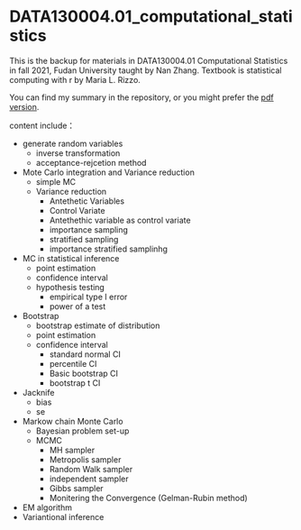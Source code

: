 # DATA130004.01_computational_statistics
This is the backup for materials in DATA130004.01 Computational Statistics in fall 2021, Fudan University taught by Nan Zhang.
Textbook is statistical computing with r by Maria L. Rizzo.

You can find my summary in the repository, or you might prefer the [pdf version](https://milanmarks.github.io/files/2022-1-19-Summary-of-statComp.html).

content include：
-  generate random variables
    -  inverse transformation
    -  acceptance-rejcetion method
-  Mote Carlo integration and Variance reduction
    -  simple MC
    -  Variance reduction
        -  Antethetic Variables
        -  Control Variate
        -  Antethethic variable as control variate
        -  importance sampling
        -  stratified sampling
        -  importance stratified samplinhg
-  MC in statistical inference
    -  point estimation
    -  confidence interval
    -  hypothesis testing
        -  empirical type I error
        -  power of a test
-  Bootstrap
    -  bootstrap estimate of distribution
    -  point estimation
    -  confidence interval
        -  standard normal CI
        -  percentile CI
        -  Basic bootstrap CI
        -  bootstrap t CI
-  Jacknife
    -  bias
    -  se
-  Markow chain Monte Carlo
    -  Bayesian problem set-up
    -  MCMC
        -  MH sampler
        -  Metropolis sampler
        -  Random Walk sampler
        -  independent sampler 
        -  Gibbs sampler
        -  Monitering the Convergence (Gelman-Rubin method)
-  EM algorithm
-  Variantional inference
